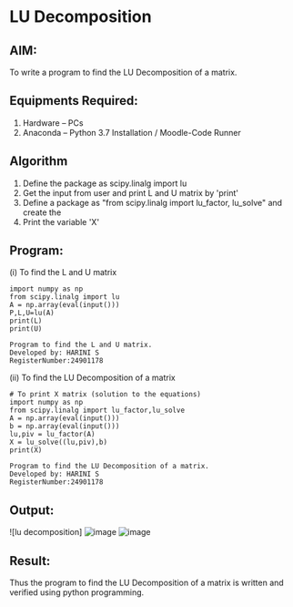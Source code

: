 # LU Decomposition 

## AIM:
To write a program to find the LU Decomposition of a matrix.

## Equipments Required:
1. Hardware – PCs
2. Anaconda – Python 3.7 Installation / Moodle-Code Runner

## Algorithm

1. Define the package as scipy.linalg import lu
2. Get the input from user and print L and U matrix by 'print'
3. Define a package as "from scipy.linalg import lu_factor, lu_solve" and create the 
4. Print the variable 'X' 

## Program:
(i) To find the L and U matrix
```
import numpy as np
from scipy.linalg import lu
A = np.array(eval(input()))
P,L,U=lu(A)
print(L)
print(U)

Program to find the L and U matrix.
Developed by: HARINI S
RegisterNumber:24901178 
```
(ii) To find the LU Decomposition of a matrix
```
# To print X matrix (solution to the equations)
import numpy as np
from scipy.linalg import lu_factor,lu_solve
A = np.array(eval(input()))
b = np.array(eval(input()))
lu,piv = lu_factor(A)
X = lu_solve((lu,piv),b)
print(X)

Program to find the LU Decomposition of a matrix.
Developed by: HARINI S
RegisterNumber:24901178

```

## Output:
![lu decomposition]
![image](https://github.com/user-attachments/assets/24d0fcbb-c4d5-433f-89cb-90ff4bbeb530)
![image](https://github.com/user-attachments/assets/1426553b-5150-4771-9c75-b7ec1521c71e)



## Result:
Thus the program to find the LU Decomposition of a matrix is written and verified using python programming.

